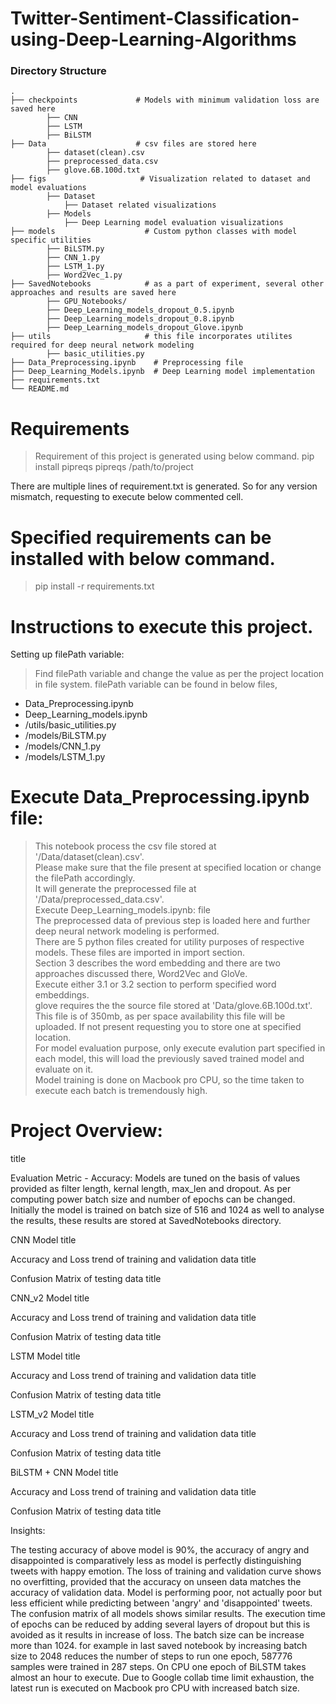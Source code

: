 # Twitter-Sentiment-Classification-using-Deep-Learning-Algorithms

### Directory Structure

    .
    ├── checkpoints             # Models with minimum validation loss are saved here
            ├── CNN
            ├── LSTM
            ├── BiLSTM
    ├── Data                    # csv files are stored here
            ├── dataset(clean).csv
            ├── preprocessed_data.csv
            ├── glove.6B.100d.txt
    ├── figs                     # Visualization related to dataset and model evaluations
            ├── Dataset
                ├── Dataset related visualizations
            ├── Models
                ├── Deep Learning model evaluation visualizations
    ├── models                    # Custom python classes with model specific utilities
            ├── BiLSTM.py
            ├── CNN_1.py
            ├── LSTM_1.py
            ├── Word2Vec_1.py
    ├── SavedNotebooks            # as a part of experiment, several other approaches and results are saved here
            ├── GPU_Notebooks/
            ├── Deep_Learning_models_dropout_0.5.ipynb
            ├── Deep_Learning_models_dropout_0.8.ipynb
            ├── Deep_Learning_models_dropout_Glove.ipynb
    ├── utils                     # this file incorporates utilites required for deep neural network modeling
            ├── basic_utilities.py
    ├── Data_Preprocessing.ipynb    # Preprocessing file
    ├── Deep_Learning_Models.ipynb  # Deep Learning model implementation
    ├── requirements.txt            
    └── README.md


# Requirements
> Requirement of this project is generated using below command.
> pip install pipreqs
> pipreqs /path/to/project

There are multiple lines of requirement.txt is generated. So for any version mismatch, requesting to execute below commented cell.

# Specified requirements can be installed with below command.
> pip install -r requirements.txt

# Instructions to execute this project.

Setting up filePath variable: <br>
> Find filePath variable and change the value as per the project location in file system. filePath variable can be found in below files,
- Data_Preprocessing.ipynb <br>
- Deep_Learning_models.ipynb<br>
- /utils/basic_utilities.py<br>
- /models/BiLSTM.py<br>
- /models/CNN_1.py<br>
- /models/LSTM_1.py<br>

# Execute Data_Preprocessing.ipynb file:
> This notebook process the csv file stored at '/Data/dataset(clean).csv'. <br>
> Please make sure that the file present at specified location or change the filePath accordingly. <br>
> It will generate the preprocessed file at '/Data/preprocessed_data.csv'. <br>
> Execute Deep_Learning_models.ipynb: file <br>
> The preprocessed data of previous step is loaded here and further deep neural network modeling is performed. <br>
There are 5 python files created for utility purposes of respective models. These files are imported in import section. <br>
> Section 3 describes the word embedding and there are two approaches discussed there, Word2Vec and GloVe. <br>
> Execute either 3.1 or 3.2 section to perform specified word embeddings. <br>
> glove requires the the source file stored at 'Data/glove.6B.100d.txt'. This file is of 350mb, as per space availability this file will be uploaded. If not present requesting you to store one at specified location. <br>
> For model evaluation purpose, only execute evalution part specified in each model, this will load the previously saved trained model and evaluate on it. <br>
> Model training is done on Macbook pro CPU, so the time taken to execute each batch is tremendously high.<br>

# Project Overview:
title

Evaluation Metric - Accuracy:
Models are tuned on the basis of values provided as filter length, kernal length, max_len and dropout. As per computing power batch size and number of epochs can be changed. Initially the model is trained on batch size of 516 and 1024 as well to analyse the results, these results are stored at SavedNotebooks directory.

CNN Model
title

Accuracy and Loss trend of training and validation data
title

Confusion Matrix of testing data
title

CNN_v2 Model
title

Accuracy and Loss trend of training and validation data
title

Confusion Matrix of testing data
title

LSTM Model
title

Accuracy and Loss trend of training and validation data
title

Confusion Matrix of testing data
title

LSTM_v2 Model
title

Accuracy and Loss trend of training and validation data
title

Confusion Matrix of testing data
title

BiLSTM + CNN Model
title

Accuracy and Loss trend of training and validation data
title

Confusion Matrix of testing data
title

Insights:

The testing accuracy of above model is 90%, the accuracy of angry and disappointed is comparatively less as model is perfectly distinguishing tweets with happy emotion.
The loss of training and validation curve shows no overfitting, provided that the accuracy on unseen data matches the accuracy of validation data.
Model is performing poor, not actually poor but less efficient while predicting between 'angry' and 'disappointed' tweets. The confusion matrix of all models shows similar results.
The execution time of epochs can be reduced by adding several layers of dropout but this is avoided as it results in increase of loss.
The batch size can be increase more than 1024. for example in last saved notebook by increasing batch size to 2048 reduces the number of steps to run one epoch, 587776 samples were trained in 287 steps. On CPU one epoch of BiLSTM takes almost an hour to execute.
Due to Google collab time limit exhaustion, the latest run is executed on Macbook pro CPU with increased batch size.

